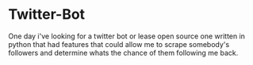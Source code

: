 # Twitter-Bot
One day i've looking for a twitter bot or lease open source one written in python that had features that could allow me to scrape somebody's followers and determine whats the chance of them following me back.

